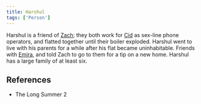 ```yaml
---
title: Harshul
tags: ['Person']
---
```

Harshul is a friend of [Zach](wiki/zach.md); they both work for [Cid](wiki/cid.md) as sex-line phone operators, and flatted together until their boiler exploded.
Harshul went to live with his parents for a while after his flat became uninhabitable. Friends with [Emira](wiki/emira.md), and told Zach to go to them for a tip on a new home.
Harshul has a large family of at least six.

## References
- The Long Summer 2

